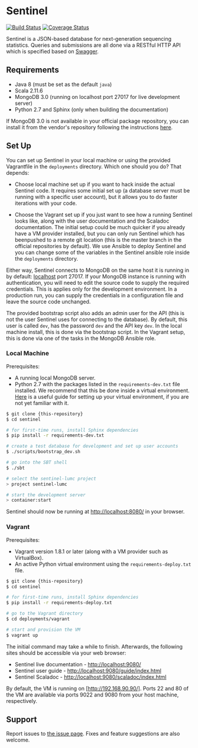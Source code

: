 # Sentinel

[![Build Status](https://travis-ci.org/LUMC/sentinel.svg?branch=master)](https://travis-ci.org/LUMC/sentinel)  [![Coverage Status](https://coveralls.io/repos/LUMC/sentinel/badge.svg?branch=master&service=github)](https://coveralls.io/github/LUMC/sentinel?branch=master)

Sentinel is a JSON-based database for next-generation sequencing statistics. Queries and submissions are all done via a RESTful HTTP API which is specified based on [Swagger](http://swagger.io).

## Requirements

  * Java 8 (must be set as the default `java`)
  * Scala 2.11.6
  * MongoDB 3.0 (running on localhost port 27017 for live development server)
  * Python 2.7 and Sphinx (only when building the documentation)

If MongoDB 3.0 is not available in your official package repository, you can install it from the vendor's repository following the instructions [here](https://docs.mongodb.org/v3.0/administration/install-on-linux/).

## Set Up

You can set up Sentinel in your local machine or using the provided Vagrantfile in the ``deployments`` directory. Which one should you do? That depends:

  * Choose local machine set up if you want to hack inside the actual Sentinel code. It requires some initial set up (a database server must be running with a specific user account), but it allows you to do faster iterations with your code.

  * Choose the Vagrant set up if you just want to see how a running Sentinel looks like, along with the user documentation and the Scaladoc documentation. The initial setup could be much quicker if you already have a VM provider installed, but you can only run Sentinel which has beenpushed to a remote git location (this is the master branch in the official repositories by default). We use Ansible to deploy Sentinel and you can change some of the variables in the Sentinel ansible role inside the ``deployments`` directory.

Either way, Sentinel connects to MongoDB on the same host it is running in by default: [localhost](http://127.0.0.1) port 27017. If your MongoDB instance is running with authentication, you will need to edit the source code to supply the required credentials. This is applies only for the development environment. In a production run, you can supply the credentials in a configuration file and leave the source code unchanged.

The provided bootstrap script also adds an admin user for the API (this is not the user Sentinel uses for connecting to the database). By default, this user is called ``dev``, has the password ``dev`` and the API key ``dev``. In the local machine install, this is done via the bootstrap script. In the Vagrant setup, this is done via one of the tasks in the MongoDB Ansible role.

### Local Machine

Prerequisites:

  * A running local MongoDB server.
  * Python 2.7 with the packages listed in the ``requirements-dev.txt`` file installed. We recommend that this be done inside a virtual environment. [Here](http://docs.python-guide.org/en/latest/dev/virtualenvs/) is a useful guide for setting up your virtual environment, if you are not yet familiar with it.

```sh
$ git clone {this-repository}
$ cd sentinel

# for first-time runs, install Sphinx dependencies
$ pip install -r requirements-dev.txt

# create a test database for development and set up user accounts
$ ./scripts/bootstrap_dev.sh

# go into the SBT shell
$ ./sbt

# select the sentinel-lumc project
> project sentinel-lumc

# start the development server
> container:start
```

Sentinel should now be running at [http://localhost:8080/](http://localhost:8080/) in your browser.

### Vagrant

Prerequisites:

- Vagrant version 1.8.1 or later (along with a VM provider such as VirtualBox).
- An active Python virtual environment using the ``requirements-deploy.txt`` file.

```sh
$ git clone {this-repository}
$ cd sentinel

# for first-time runs, install Sphinx dependencies
$ pip install -r requirements-deploy.txt

# go to the Vagrant directory
$ cd deployments/vagrant

# start and provision the VM
$ vagrant up
```

The initial command may take a while to finish. Afterwards, the following sites should be accessible via your web browser:

  * Sentinel live documentation - [http://localhost:9080/](http://localhost:9080/)
  * Sentinel user guide - [http://localhost:9080/guide/index.html](http://localhost:9080/guide/index.html)
  * Sentinel Scaladoc - [http://localhost:9080/scaladoc/index.html](http://localhost:9080/scaladoc/index.html)

By default, the VM is running on [http://192.168.90.90/]. Ports 22 and 80 of the VM are available via ports 9022 and 9080 from your host machine, respectively.

## Support

Report issues to [the issue page](https://git.lumc.nl/sasc/sentinel/issues). Fixes and feature suggestions are also
welcome.
